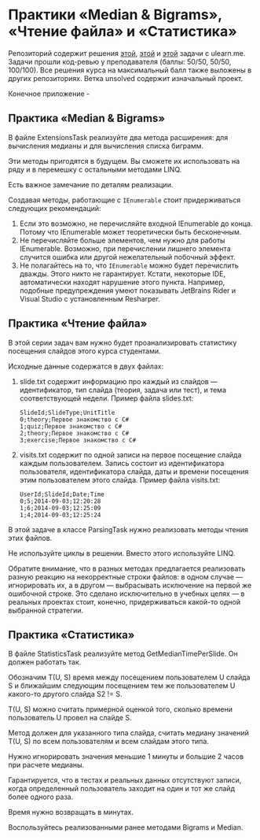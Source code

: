 ﻿﻿
# ﻿Практики «Median & Bigrams», «Чтение файла» и «Статистика»
Репозиторий содержит решения [этой](https://ulearn.me/course/basicprogramming2/Praktika_Median_Bigrams__aa32b282-f8b0-47e2-a16b-510f566f36e5), [этой](https://ulearn.me/course/basicprogramming2/Praktika_Chtenie_fayla__0217848c-5227-415f-a9d2-4c7e41111601) и [этой](https://ulearn.me/course/basicprogramming2/Praktika_Statistika__5181e761-87e7-4914-a963-6fe78c5c7fbc) задачи с ulearn.me.
Задачи прошли код-ревью у преподавателя (баллы: 50/50, 50/50, 100/100). Все решения курса на максимальный балл также выложены в других репозиториях.
Ветка unsolved содержит изначальный проект.

Конечное приложение - 

## Практика «Median & Bigrams»

В файле ExtensionsTask реализуйте два метода расширения: для вычисления медианы и для вычисления списка биграмм.

Эти методы пригодятся в будущем. Вы сможете их использовать на ряду и в перемешку с остальными методами LINQ.

Есть важное замечание по деталям реализации.

Создавая методы, работающие с  `IEnumerable`  стоит придерживаться следующих рекомендаций:

1.  Если это возможно, не перечисляйте входной IEnumerable до конца. Потому что IEnumerable может теоретически быть бесконечным.
2.  Не перечисляйте больше элементов, чем нужно для работы IEnumerable. Возможно, при перечислении лишнего элемента случится ошибка или другой нежелательный побочный эффект.
3.  Не полагайтесь на то, что  `IEnumerable`  можно будет перечислить дважды. Этого никто не гарантирует. Кстати, некоторые IDE, автоматически находят нарушение этого пункта. Например, подобные предупреждения умеют показывать JetBrains Rider и Visual Studio с установленным Resharper.

## Практика «Чтение файла»

В этой серии задач вам нужно будет проанализировать статистику посещения слайдов этого курса студентами.

Исходные данные содержатся в двух файлах:

1.  slide.txt содержит информацию про каждый из слайдов — идентификатор, тип слайда (теория, задача или тест), и тема соответствующей недели. Пример файла slides.txt:
    
    ```
    SlideId;SlideType;UnitTitle
    0;theory;Первое знакомство с C#
    1;quiz;Первое знакомство с C#
    2;theory;Первое знакомство с C#
    3;exercise;Первое знакомство с C#
    ```
    
2.  visits.txt содержит по одной записи на первое посещение слайда каждым пользователем. Запись состоит из идентификатора пользователя, идентификатора слайда, даты и времени посещения этим пользователем этого слайда. Пример файла visits.txt:
    
    ```
    UserId;SlideId;Date;Time
    0;5;2014-09-03;12:20:28
    1;6;2014-09-03;12:25:09
    1;4;2014-09-03;12:25:24
    ```
    

В этой задаче в классе ParsingTask нужно реализовать методы чтения этих файлов.

Не используйте циклы в решении. Вместо этого используйте LINQ.

Обратите внимание, что в разных методах предлагается реализовать разную реакцию на некорректные строки файлов: в одном случае — игнорировать их, а в другом — выбрасывать исключение на первой же ошибочной строке. Это сделано исключительно в учебных целях — в реальных проектах стоит, конечно, придерживаться какой-то одной выбранной стратегии.

## Практика «Статистика»
В файле StatisticsTask реализуйте метод GetMedianTimePerSlide. Он должен работать так.

Обозначим T(U, S) время между посещением пользователем U слайда S и ближайшим следующим посещением тем же пользователем U какого-то другого слайда S2 != S.

T(U, S) можно считать примерной оценкой того, сколько времени пользователь U провел на слайде S.

Метод должен для указанного типа слайда, считать медиану значений T(U, S) по всем пользователям и всем слайдам этого типа.

Нужно игнорировать значения меньшие 1 минуты и большие 2 часов при расчете медианы.

Гарантируется, что в тестах и реальных данных отсутствуют записи, когда определенный пользователь заходит на один и тот же слайд более одного раза.

Время нужно возвращать в минутах.

Воспользуйтесь реализованными ранее методами Bigrams и Median.
